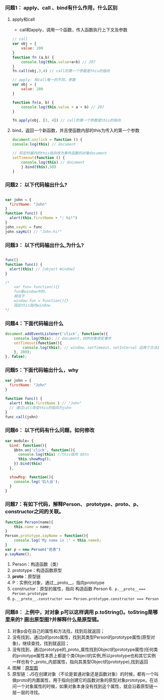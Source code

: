 ### 问题1： apply、call 、bind有什么作用，什么区别
1. apply和call
    - call和apply，调用一个函数，传入函数执行上下文及参数
    
    ```javascript
    // call
    var obj = {
        value: 200
    }
    function fn (a,b) {
        console.log(this.value+a+b) // 207
    }
    fn.call(obj,3,4) // call的第一个参数是this的指向
    
    // apply: 和call唯一的不同，参数
    var obj = {
        value: 200
    }

    function fn(a, b) {
        console.log(this.value + a + b) // 207
    }

    fn.apply(obj, [3, 4]) // call的第一个参数是this的指向
    
    ```
    
2. bind，返回一个新函数，并且使函数内部的this为传入的第一个参数

    ```javascript
    document.onclick = function () {
    console.log(this) // document
    
    // 将定时器内的this指向改为事件函数的对象document
    setTimeout(function () {
        console.log(this) // document
        }.bind(this),50)
    }
    ```
    
### 问题2： 以下代码输出什么?

```javascript

var john = { 
  firstName: "John" 
}
function func() { 
  alert(this.firstName + ": hi!")
}
john.sayHi = func
john.sayHi() // "John:hi!"

```

### 问题3： 以下代码输出什么,为什么?

```javascript

func() 
function func() { 
  alert(this) // [object Window]
}

/*
    var fun= function(){}
    fun是window中的。
    相当于
    window.fun = function(){}
    因此this指向window
*/

```

### 问题4：下面代码输出什么

```javascript   
document.addEventListener('click', function(e){
    console.log(this); // document，DOM对象绑定事件
    setTimeout(function(){
        console.log(this); // window，setTimeout、setInterval 这两个方法执行的函数this也是全局对象
    }, 200);
}, false);
```

### 问题5：下面代码输出什么，why
```javascript   
var john = { 
  firstName: "John" 
}

function func() { 
  alert( this.firstName ) // "John"
  // 通过call改变this的指向为john
}
func.call(john)
```
### 问题6： 以下代码有什么问题，如何修改

```javascript
var module= {
  bind: function(){
    $btn.on('click', function(){
      console.log(this) //this指向 $btn
      this.showMsg();
    }).bind(this)
  },

  showMsg: function(){
    console.log('饥人谷');
  }
}

```

### 问题7：有如下代码，解释Person、 prototype、__proto__、p、constructor之间的关联。


```javascript
function Person(name){
    this.name = name;
}
Person.prototype.sayName = function(){
    console.log('My name is :' + this.name);
}
var p = new Person("若愚")
p.sayName();
```
1. Person：构造函数（类）
2. prototype：构造函数原型
3. __proto__：原型链
4. P：实例化对象，通过__proto__，指向prototype
5. constructor：原型的属性，指向 构造函数 Person
6.` p.__proto__=== Person.prototype`
7. `p.__proto__.constructor === Person.prototype.constructor === Person`


### 问题8： 上例中，对对象 p可以这样调用 p.toString()。toString是哪里来的? 画出原型图?并解释什么是原型链。

1. 对象p会在自己的属性和方法找，找到后就返回；
2. 没有找到，通过p的proto属性，找到其类型Person的prototype属性(原型对象)，继续查找，找到就返回；
3. 没有找到，通过prototype的_proto_属性找到Object的prototype属性(任何类的prototype属性本质上都是个类Object的实例,所以prototype也和其它实例一样也有个_proto_内部属性，指向其类型Object的prototype),找到返回
4. 图解：[原型图](https://upload-images.jianshu.io/upload_images/6828981-94042de4a64aacdb.png?imageMogr2/auto-orient/)
5. 原型链：JS在创建对象（不论是普通对象还是函数对象）的时候，都有一个叫做proto的内置属性，用于指向创建它的函数对象的原型对象prototype。在访问一个对象属性的时候，如果对象本身没有找到这个属性，就会沿着原型链一层一层的寻找。



